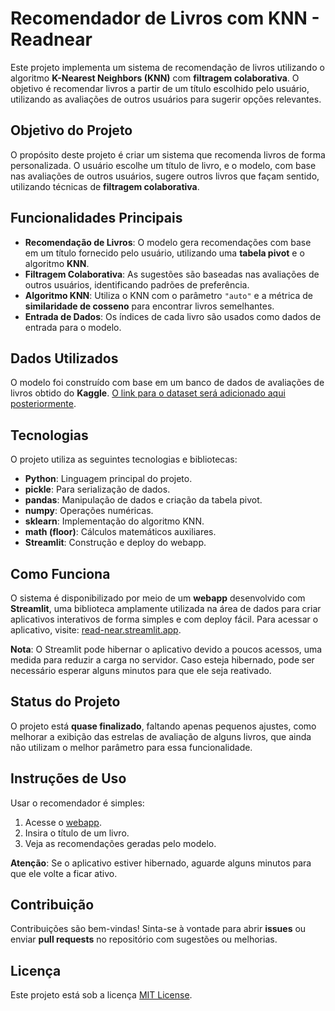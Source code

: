 # Recomendador de Livros com KNN - Readnear

Este projeto implementa um sistema de recomendação de livros utilizando o algoritmo **K-Nearest Neighbors (KNN)** com **filtragem colaborativa**. O objetivo é recomendar livros a partir de um título escolhido pelo usuário, utilizando as avaliações de outros usuários para sugerir opções relevantes.

## Objetivo do Projeto

O propósito deste projeto é criar um sistema que recomenda livros de forma personalizada. O usuário escolhe um título de livro, e o modelo, com base nas avaliações de outros usuários, sugere outros livros que façam sentido, utilizando técnicas de **filtragem colaborativa**.

## Funcionalidades Principais

- **Recomendação de Livros**: O modelo gera recomendações com base em um título fornecido pelo usuário, utilizando uma **tabela pivot** e o algoritmo **KNN**.
- **Filtragem Colaborativa**: As sugestões são baseadas nas avaliações de outros usuários, identificando padrões de preferência.
- **Algoritmo KNN**: Utiliza o KNN com o parâmetro `"auto"` e a métrica de **similaridade de cosseno** para encontrar livros semelhantes.
- **Entrada de Dados**: Os índices de cada livro são usados como dados de entrada para o modelo.

## Dados Utilizados

O modelo foi construído com base em um banco de dados de avaliações de livros obtido do **Kaggle**. [O link para o dataset será adicionado aqui posteriormente](https://www.kaggle.com/datasets/saurabhbagchi/books-dataset/data).

## Tecnologias

O projeto utiliza as seguintes tecnologias e bibliotecas:

- **Python**: Linguagem principal do projeto.
- **pickle**: Para serialização de dados.
- **pandas**: Manipulação de dados e criação da tabela pivot.
- **numpy**: Operações numéricas.
- **sklearn**: Implementação do algoritmo KNN.
- **math (floor)**: Cálculos matemáticos auxiliares.
- **Streamlit**: Construção e deploy do webapp.

## Como Funciona

O sistema é disponibilizado por meio de um **webapp** desenvolvido com **Streamlit**, uma biblioteca amplamente utilizada na área de dados para criar aplicativos interativos de forma simples e com deploy fácil. Para acessar o aplicativo, visite: [read-near.streamlit.app](https://read-near.streamlit.app).

**Nota**: O Streamlit pode hibernar o aplicativo devido a poucos acessos, uma medida para reduzir a carga no servidor. Caso esteja hibernado, pode ser necessário esperar alguns minutos para que ele seja reativado.

## Status do Projeto

O projeto está **quase finalizado**, faltando apenas pequenos ajustes, como melhorar a exibição das estrelas de avaliação de alguns livros, que ainda não utilizam o melhor parâmetro para essa funcionalidade.

## Instruções de Uso

Usar o recomendador é simples:
1. Acesse o [webapp](https://read-near.streamlit.app).
2. Insira o título de um livro.
3. Veja as recomendações geradas pelo modelo.

**Atenção**: Se o aplicativo estiver hibernado, aguarde alguns minutos para que ele volte a ficar ativo.

## Contribuição

Contribuições são bem-vindas! Sinta-se à vontade para abrir **issues** ou enviar **pull requests** no repositório com sugestões ou melhorias.

## Licença

Este projeto está sob a licença [MIT License](https://opensource.org/licenses/MIT).

